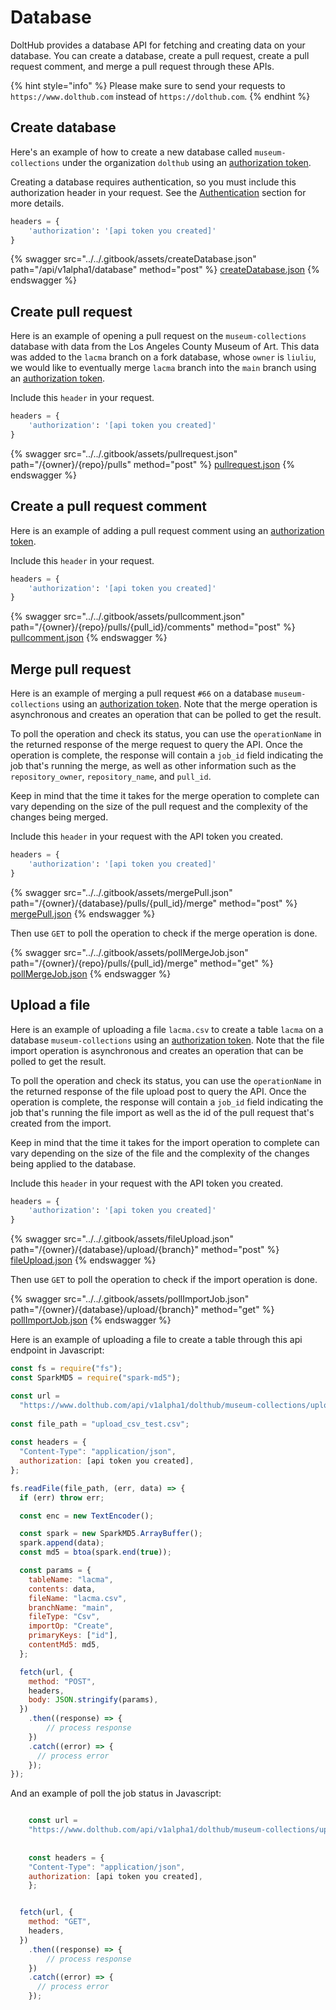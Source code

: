 # Database

DoltHub provides a database API for fetching and creating data on your database. You can create a database, create a pull request, create a pull request comment, and merge a pull request through these APIs.

{% hint style="info" %}
Please make sure to send your requests to `https://www.dolthub.com` instead of `https://dolthub.com`.
{% endhint %}

## Create database

Here's an example of how to create a new database called `museum-collections` under the organization `dolthub` using an [authorization token](authentication.md).

Creating a database requires authentication, so you must include this authorization header in your request. See the [Authentication](authentication.md) section for more details.

```python
headers = {
    'authorization': '[api token you created]'
}
```

{% swagger src="../../.gitbook/assets/createDatabase.json" path="/api/v1alpha1/database" method="post" %}
[createDatabase.json](../../.gitbook/assets/createDatabase.json)
{% endswagger %}



## Create pull request

Here is an example of opening a pull request on the `museum-collections` database with data from the Los Angeles County Museum of Art. This data was added to the `lacma` branch on a fork database, whose `owner` is `liuliu`, we would like to eventually merge `lacma` branch into the `main` branch using an [authorization token](authentication.md).

Include this `header` in your request.

```python
headers = {
    'authorization': '[api token you created]'
}
```

{% swagger src="../../.gitbook/assets/pullrequest.json" path="/{owner}/{repo}/pulls" method="post" %}
[pullrequest.json](../../.gitbook/assets/pullrequest.json)
{% endswagger %}



## Create a pull request comment&#x20;

Here is an example of adding a pull request comment using an [authorization token](authentication.md).

Include this `header` in your request.

```python
headers = {
    'authorization': '[api token you created]'
}
```

{% swagger src="../../.gitbook/assets/pullcomment.json" path="/{owner}/{repo}/pulls/{pull_id}/comments" method="post" %}
[pullcomment.json](../../.gitbook/assets/pullcomment.json)
{% endswagger %}



## Merge pull request

Here is an example of merging a pull request `#66` on a database `museum-collections` using an [authorization token](authentication.md). Note that the merge operation is asynchronous and creates an operation that can be polled to get the result.

To poll the operation and check its status, you can use the `operationName` in the returned response of the merge request to query the API. Once the operation is complete, the response will contain a `job_id` field indicating the job that's running the merge, as well as other information such as the `repository_owner`, `repository_name`, and `pull_id`.

Keep in mind that the time it takes for the merge operation to complete can vary depending on the size of the pull request and the complexity of the changes being merged.&#x20;

Include this `header` in your request with the API token you created.

```python
headers = {
    'authorization': '[api token you created]'
}
```

{% swagger src="../../.gitbook/assets/mergePull.json" path="/{owner}/{database}/pulls/{pull_id}/merge" method="post" %}
[mergePull.json](../../.gitbook/assets/mergePull.json)
{% endswagger %}

Then use `GET` to poll the operation to check if the merge operation is done.

{% swagger src="../../.gitbook/assets/pollMergeJob.json" path="/{owner}/{repo}/pulls/{pull_id}/merge" method="get" %}
[pollMergeJob.json](../../.gitbook/assets/pollMergeJob.json)
{% endswagger %}


## Upload a file

Here is an example of uploading a file `lacma.csv` to create a table `lacma` on a database  `museum-collections` using an [authorization token](authentication.md). Note that the file import operation is asynchronous and creates an operation that can be polled to get the result.

To poll the operation and check its status, you can use the `operationName` in the returned response of the file upload post to query the API. Once the operation is complete, the response will contain a `job_id` field indicating the job that's running the file import as well as the id of the pull request that's created from the import.

Keep in mind that the time it takes for the import operation to complete can vary depending on the size of the file and the complexity of the changes being applied to the database.

Include this `header` in your request with the API token you created.

```python
headers = {
    'authorization': '[api token you created]'
}
```

{% swagger src="../../.gitbook/assets/fileUpload.json" path="/{owner}/{database}/upload/{branch}" method="post" %}
[fileUpload.json](../../.gitbook/assets/fileUpload.json)
{% endswagger %}

Then use `GET` to poll the operation to check if the import operation is done.

{% swagger src="../../.gitbook/assets/pollImportJob.json" path="/{owner}/{database}/upload/{branch}" method="get" %}
[pollImportJob.json](../../.gitbook/assets/pollImportJob.json)
{% endswagger %}

Here is an example of uploading a file to create a table through this api endpoint in Javascript:

```js
const fs = require("fs");
const SparkMD5 = require("spark-md5");

const url =
  "https://www.dolthub.com/api/v1alpha1/dolthub/museum-collections/upload/main";
 
const file_path = "upload_csv_test.csv";
 
const headers = {
  "Content-Type": "application/json",
  authorization: [api token you created],
};

fs.readFile(file_path, (err, data) => {
  if (err) throw err;

  const enc = new TextEncoder();

  const spark = new SparkMD5.ArrayBuffer();
  spark.append(data);
  const md5 = btoa(spark.end(true));

  const params = {
    tableName: "lacma",
    contents: data,
    fileName: "lacma.csv",
    branchName: "main",
    fileType: "Csv",
    importOp: "Create",
    primaryKeys: ["id"],
    contentMd5: md5,
  };

  fetch(url, {
    method: "POST",
    headers,
    body: JSON.stringify(params),
  })
    .then((response) => {
        // process response
    })
    .catch((error) => {
      // process error
    });
});

```

And an example of poll the job status in Javascript:
```js

    const url =
    "https://www.dolthub.com/api/v1alpha1/dolthub/museum-collections/upload/main?operationName=operations/b09a9221-9dcb-4a15-9ca8-a64656946f12";
    
    
    const headers = {
    "Content-Type": "application/json",
    authorization: [api token you created],
    };


  fetch(url, {
    method: "GET",
    headers,
  })
    .then((response) => {
        // process response
    })
    .catch((error) => {
      // process error
    });

```